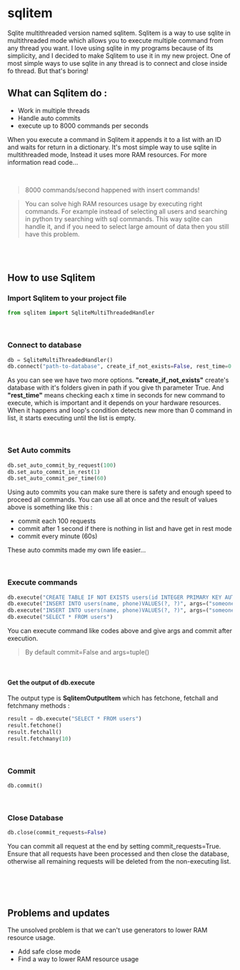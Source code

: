 # sqlitem
Sqlite multithreaded version named sqlitem. Sqlitem is a way to use sqlite in multithreaded mode which allows you to execute multiple command from any thread you want. I love using sqlite in my programs because of its simplicity, and I decided to make Sqlitem to use it in my new project. One of most simple ways to use sqlite in any thread is to connect and close inside fo thread. But that's boring!


## What can Sqlitem do :
- Work in multiple threads
- Handle auto commits
- execute up to 8000 commands per seconds

When you execute a command in Sqlitem it appends it to a list with an ID and waits for return in a dictionary. It's most simple way to use sqlite in multithreaded mode, Instead it uses more RAM resources. For more information read code...

<br />

> 8000 commands/second happened with insert commands!


> You can solve high RAM resources usage by executing right commands. For example instead of selecting all users and searching in python try searching with sql commands. This way sqlite can handle it, and if you need to select large amount of data then you still have this problem.

<br />
<br />

## How to use Sqlitem

### Import Sqlitem to your project file

```python
from sqlitem import SqliteMultiThreadedHandler
```
<br />

### Connect to database
```python
db = SqliteMultiThreadedHandler()
db.connect("path-to-database", create_if_not_exists=False, rest_time=0.0001)
```
As you can see we have two more options. **"create_if_not_exists"** create's database with it's folders given in path if you give th parameter True. And **"rest_time"** means checking each x time in seconds for new command to execute, which is important and it depends on your hardware resources. When it happens and loop's condition detects new more than 0 command in list, it starts executing until the list is empty.

<br />

### Set Auto commits
```python
db.set_auto_commit_by_request(100)
db.set_auto_commit_in_rest(1)
db.set_auto_commit_per_time(60)
```
Using auto commits you can make sure there is safety and enough speed to proceed all commands. You can use all at once and the result of values above is something like this :

- commit each 100 requests
- commit after 1 second if there is nothing in list and have get in rest mode
- commit every minute (60s)

These auto commits made my own life easier...

<br />

### Execute commands
```python
db.execute("CREATE TABLE IF NOT EXISTS users(id INTEGER PRIMARY KEY AUTOINCREMENT, name TEXT, phone TEXT)" commit=True)
db.execute("INSERT INTO users(name, phone)VALUES(?, ?)", args=("someone0", "+1xxxx"), commit=True)
db.execute("INSERT INTO users(name, phone)VALUES(?, ?)", args=("someone1", "+1xxxx"), commit=False)
db.execute("SELECT * FROM users")
```
You can execute command like codes above and give args and commit after execution. 
> By default commit=False and args=tuple()

<br />

#### Get the output of db.execute
The output type is **SqlitemOutputItem** which has fetchone, fetchall and fetchmany methods :
```python
result = db.execute("SELECT * FROM users")
result.fetchone()
result.fetchall()
result.fetchmany(10)
```

<br />

### Commit
```python
db.commit()
```

<br />

### Close Database
```python
db.close(commit_requests=False)
```
You can commit all request at the end by setting commit_requests=True. Ensure that all requests have been processed and then close the database, otherwise all remaining requests will be deleted from the non-executing list.

<br />
<br />
<br />

## Problems and updates

The unsolved problem is that we can't use generators to lower RAM resource usage.
- Add safe close mode
- Find a way to lower RAM resource usage
